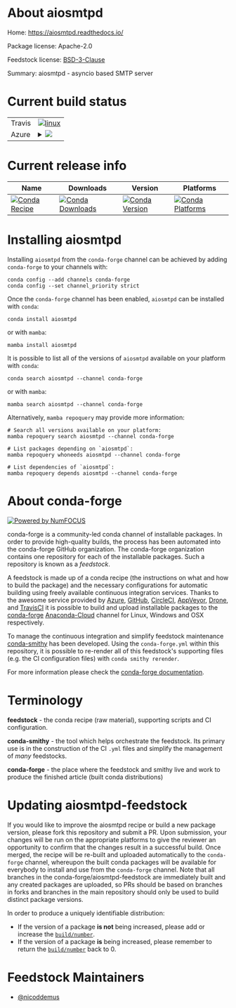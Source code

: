 About aiosmtpd
==============

Home: https://aiosmtpd.readthedocs.io/

Package license: Apache-2.0

Feedstock license: [BSD-3-Clause](https://github.com/conda-forge/aiosmtpd-feedstock/blob/main/LICENSE.txt)

Summary: aiosmtpd - asyncio based SMTP server

Current build status
====================


<table><tr>
    <td>Travis</td>
    <td>
      <a href="https://app.travis-ci.com/conda-forge/aiosmtpd-feedstock">
        <img alt="linux" src="https://img.shields.io/travis/com/conda-forge/aiosmtpd-feedstock/main.svg?label=Linux">
      </a>
    </td>
  </tr>
    
  <tr>
    <td>Azure</td>
    <td>
      <details>
        <summary>
          <a href="https://dev.azure.com/conda-forge/feedstock-builds/_build/latest?definitionId=16110&branchName=main">
            <img src="https://dev.azure.com/conda-forge/feedstock-builds/_apis/build/status/aiosmtpd-feedstock?branchName=main">
          </a>
        </summary>
        <table>
          <thead><tr><th>Variant</th><th>Status</th></tr></thead>
          <tbody><tr>
              <td>linux_64_python3.10.____cpython</td>
              <td>
                <a href="https://dev.azure.com/conda-forge/feedstock-builds/_build/latest?definitionId=16110&branchName=main">
                  <img src="https://dev.azure.com/conda-forge/feedstock-builds/_apis/build/status/aiosmtpd-feedstock?branchName=main&jobName=linux&configuration=linux_64_python3.10.____cpython" alt="variant">
                </a>
              </td>
            </tr><tr>
              <td>linux_64_python3.11.____cpython</td>
              <td>
                <a href="https://dev.azure.com/conda-forge/feedstock-builds/_build/latest?definitionId=16110&branchName=main">
                  <img src="https://dev.azure.com/conda-forge/feedstock-builds/_apis/build/status/aiosmtpd-feedstock?branchName=main&jobName=linux&configuration=linux_64_python3.11.____cpython" alt="variant">
                </a>
              </td>
            </tr><tr>
              <td>linux_64_python3.8.____73_pypy</td>
              <td>
                <a href="https://dev.azure.com/conda-forge/feedstock-builds/_build/latest?definitionId=16110&branchName=main">
                  <img src="https://dev.azure.com/conda-forge/feedstock-builds/_apis/build/status/aiosmtpd-feedstock?branchName=main&jobName=linux&configuration=linux_64_python3.8.____73_pypy" alt="variant">
                </a>
              </td>
            </tr><tr>
              <td>linux_64_python3.8.____cpython</td>
              <td>
                <a href="https://dev.azure.com/conda-forge/feedstock-builds/_build/latest?definitionId=16110&branchName=main">
                  <img src="https://dev.azure.com/conda-forge/feedstock-builds/_apis/build/status/aiosmtpd-feedstock?branchName=main&jobName=linux&configuration=linux_64_python3.8.____cpython" alt="variant">
                </a>
              </td>
            </tr><tr>
              <td>linux_64_python3.9.____73_pypy</td>
              <td>
                <a href="https://dev.azure.com/conda-forge/feedstock-builds/_build/latest?definitionId=16110&branchName=main">
                  <img src="https://dev.azure.com/conda-forge/feedstock-builds/_apis/build/status/aiosmtpd-feedstock?branchName=main&jobName=linux&configuration=linux_64_python3.9.____73_pypy" alt="variant">
                </a>
              </td>
            </tr><tr>
              <td>linux_64_python3.9.____cpython</td>
              <td>
                <a href="https://dev.azure.com/conda-forge/feedstock-builds/_build/latest?definitionId=16110&branchName=main">
                  <img src="https://dev.azure.com/conda-forge/feedstock-builds/_apis/build/status/aiosmtpd-feedstock?branchName=main&jobName=linux&configuration=linux_64_python3.9.____cpython" alt="variant">
                </a>
              </td>
            </tr><tr>
              <td>linux_aarch64_python3.10.____cpython</td>
              <td>
                <a href="https://dev.azure.com/conda-forge/feedstock-builds/_build/latest?definitionId=16110&branchName=main">
                  <img src="https://dev.azure.com/conda-forge/feedstock-builds/_apis/build/status/aiosmtpd-feedstock?branchName=main&jobName=linux&configuration=linux_aarch64_python3.10.____cpython" alt="variant">
                </a>
              </td>
            </tr><tr>
              <td>linux_aarch64_python3.11.____cpython</td>
              <td>
                <a href="https://dev.azure.com/conda-forge/feedstock-builds/_build/latest?definitionId=16110&branchName=main">
                  <img src="https://dev.azure.com/conda-forge/feedstock-builds/_apis/build/status/aiosmtpd-feedstock?branchName=main&jobName=linux&configuration=linux_aarch64_python3.11.____cpython" alt="variant">
                </a>
              </td>
            </tr><tr>
              <td>linux_aarch64_python3.8.____73_pypy</td>
              <td>
                <a href="https://dev.azure.com/conda-forge/feedstock-builds/_build/latest?definitionId=16110&branchName=main">
                  <img src="https://dev.azure.com/conda-forge/feedstock-builds/_apis/build/status/aiosmtpd-feedstock?branchName=main&jobName=linux&configuration=linux_aarch64_python3.8.____73_pypy" alt="variant">
                </a>
              </td>
            </tr><tr>
              <td>linux_aarch64_python3.8.____cpython</td>
              <td>
                <a href="https://dev.azure.com/conda-forge/feedstock-builds/_build/latest?definitionId=16110&branchName=main">
                  <img src="https://dev.azure.com/conda-forge/feedstock-builds/_apis/build/status/aiosmtpd-feedstock?branchName=main&jobName=linux&configuration=linux_aarch64_python3.8.____cpython" alt="variant">
                </a>
              </td>
            </tr><tr>
              <td>linux_aarch64_python3.9.____73_pypy</td>
              <td>
                <a href="https://dev.azure.com/conda-forge/feedstock-builds/_build/latest?definitionId=16110&branchName=main">
                  <img src="https://dev.azure.com/conda-forge/feedstock-builds/_apis/build/status/aiosmtpd-feedstock?branchName=main&jobName=linux&configuration=linux_aarch64_python3.9.____73_pypy" alt="variant">
                </a>
              </td>
            </tr><tr>
              <td>linux_aarch64_python3.9.____cpython</td>
              <td>
                <a href="https://dev.azure.com/conda-forge/feedstock-builds/_build/latest?definitionId=16110&branchName=main">
                  <img src="https://dev.azure.com/conda-forge/feedstock-builds/_apis/build/status/aiosmtpd-feedstock?branchName=main&jobName=linux&configuration=linux_aarch64_python3.9.____cpython" alt="variant">
                </a>
              </td>
            </tr><tr>
              <td>linux_ppc64le_python3.10.____cpython</td>
              <td>
                <a href="https://dev.azure.com/conda-forge/feedstock-builds/_build/latest?definitionId=16110&branchName=main">
                  <img src="https://dev.azure.com/conda-forge/feedstock-builds/_apis/build/status/aiosmtpd-feedstock?branchName=main&jobName=linux&configuration=linux_ppc64le_python3.10.____cpython" alt="variant">
                </a>
              </td>
            </tr><tr>
              <td>linux_ppc64le_python3.11.____cpython</td>
              <td>
                <a href="https://dev.azure.com/conda-forge/feedstock-builds/_build/latest?definitionId=16110&branchName=main">
                  <img src="https://dev.azure.com/conda-forge/feedstock-builds/_apis/build/status/aiosmtpd-feedstock?branchName=main&jobName=linux&configuration=linux_ppc64le_python3.11.____cpython" alt="variant">
                </a>
              </td>
            </tr><tr>
              <td>linux_ppc64le_python3.8.____73_pypy</td>
              <td>
                <a href="https://dev.azure.com/conda-forge/feedstock-builds/_build/latest?definitionId=16110&branchName=main">
                  <img src="https://dev.azure.com/conda-forge/feedstock-builds/_apis/build/status/aiosmtpd-feedstock?branchName=main&jobName=linux&configuration=linux_ppc64le_python3.8.____73_pypy" alt="variant">
                </a>
              </td>
            </tr><tr>
              <td>linux_ppc64le_python3.8.____cpython</td>
              <td>
                <a href="https://dev.azure.com/conda-forge/feedstock-builds/_build/latest?definitionId=16110&branchName=main">
                  <img src="https://dev.azure.com/conda-forge/feedstock-builds/_apis/build/status/aiosmtpd-feedstock?branchName=main&jobName=linux&configuration=linux_ppc64le_python3.8.____cpython" alt="variant">
                </a>
              </td>
            </tr><tr>
              <td>linux_ppc64le_python3.9.____73_pypy</td>
              <td>
                <a href="https://dev.azure.com/conda-forge/feedstock-builds/_build/latest?definitionId=16110&branchName=main">
                  <img src="https://dev.azure.com/conda-forge/feedstock-builds/_apis/build/status/aiosmtpd-feedstock?branchName=main&jobName=linux&configuration=linux_ppc64le_python3.9.____73_pypy" alt="variant">
                </a>
              </td>
            </tr><tr>
              <td>linux_ppc64le_python3.9.____cpython</td>
              <td>
                <a href="https://dev.azure.com/conda-forge/feedstock-builds/_build/latest?definitionId=16110&branchName=main">
                  <img src="https://dev.azure.com/conda-forge/feedstock-builds/_apis/build/status/aiosmtpd-feedstock?branchName=main&jobName=linux&configuration=linux_ppc64le_python3.9.____cpython" alt="variant">
                </a>
              </td>
            </tr><tr>
              <td>osx_64_python3.10.____cpython</td>
              <td>
                <a href="https://dev.azure.com/conda-forge/feedstock-builds/_build/latest?definitionId=16110&branchName=main">
                  <img src="https://dev.azure.com/conda-forge/feedstock-builds/_apis/build/status/aiosmtpd-feedstock?branchName=main&jobName=osx&configuration=osx_64_python3.10.____cpython" alt="variant">
                </a>
              </td>
            </tr><tr>
              <td>osx_64_python3.11.____cpython</td>
              <td>
                <a href="https://dev.azure.com/conda-forge/feedstock-builds/_build/latest?definitionId=16110&branchName=main">
                  <img src="https://dev.azure.com/conda-forge/feedstock-builds/_apis/build/status/aiosmtpd-feedstock?branchName=main&jobName=osx&configuration=osx_64_python3.11.____cpython" alt="variant">
                </a>
              </td>
            </tr><tr>
              <td>osx_64_python3.8.____73_pypy</td>
              <td>
                <a href="https://dev.azure.com/conda-forge/feedstock-builds/_build/latest?definitionId=16110&branchName=main">
                  <img src="https://dev.azure.com/conda-forge/feedstock-builds/_apis/build/status/aiosmtpd-feedstock?branchName=main&jobName=osx&configuration=osx_64_python3.8.____73_pypy" alt="variant">
                </a>
              </td>
            </tr><tr>
              <td>osx_64_python3.8.____cpython</td>
              <td>
                <a href="https://dev.azure.com/conda-forge/feedstock-builds/_build/latest?definitionId=16110&branchName=main">
                  <img src="https://dev.azure.com/conda-forge/feedstock-builds/_apis/build/status/aiosmtpd-feedstock?branchName=main&jobName=osx&configuration=osx_64_python3.8.____cpython" alt="variant">
                </a>
              </td>
            </tr><tr>
              <td>osx_64_python3.9.____73_pypy</td>
              <td>
                <a href="https://dev.azure.com/conda-forge/feedstock-builds/_build/latest?definitionId=16110&branchName=main">
                  <img src="https://dev.azure.com/conda-forge/feedstock-builds/_apis/build/status/aiosmtpd-feedstock?branchName=main&jobName=osx&configuration=osx_64_python3.9.____73_pypy" alt="variant">
                </a>
              </td>
            </tr><tr>
              <td>osx_64_python3.9.____cpython</td>
              <td>
                <a href="https://dev.azure.com/conda-forge/feedstock-builds/_build/latest?definitionId=16110&branchName=main">
                  <img src="https://dev.azure.com/conda-forge/feedstock-builds/_apis/build/status/aiosmtpd-feedstock?branchName=main&jobName=osx&configuration=osx_64_python3.9.____cpython" alt="variant">
                </a>
              </td>
            </tr><tr>
              <td>win_64_python3.10.____cpython</td>
              <td>
                <a href="https://dev.azure.com/conda-forge/feedstock-builds/_build/latest?definitionId=16110&branchName=main">
                  <img src="https://dev.azure.com/conda-forge/feedstock-builds/_apis/build/status/aiosmtpd-feedstock?branchName=main&jobName=win&configuration=win_64_python3.10.____cpython" alt="variant">
                </a>
              </td>
            </tr><tr>
              <td>win_64_python3.11.____cpython</td>
              <td>
                <a href="https://dev.azure.com/conda-forge/feedstock-builds/_build/latest?definitionId=16110&branchName=main">
                  <img src="https://dev.azure.com/conda-forge/feedstock-builds/_apis/build/status/aiosmtpd-feedstock?branchName=main&jobName=win&configuration=win_64_python3.11.____cpython" alt="variant">
                </a>
              </td>
            </tr><tr>
              <td>win_64_python3.8.____73_pypy</td>
              <td>
                <a href="https://dev.azure.com/conda-forge/feedstock-builds/_build/latest?definitionId=16110&branchName=main">
                  <img src="https://dev.azure.com/conda-forge/feedstock-builds/_apis/build/status/aiosmtpd-feedstock?branchName=main&jobName=win&configuration=win_64_python3.8.____73_pypy" alt="variant">
                </a>
              </td>
            </tr><tr>
              <td>win_64_python3.8.____cpython</td>
              <td>
                <a href="https://dev.azure.com/conda-forge/feedstock-builds/_build/latest?definitionId=16110&branchName=main">
                  <img src="https://dev.azure.com/conda-forge/feedstock-builds/_apis/build/status/aiosmtpd-feedstock?branchName=main&jobName=win&configuration=win_64_python3.8.____cpython" alt="variant">
                </a>
              </td>
            </tr><tr>
              <td>win_64_python3.9.____73_pypy</td>
              <td>
                <a href="https://dev.azure.com/conda-forge/feedstock-builds/_build/latest?definitionId=16110&branchName=main">
                  <img src="https://dev.azure.com/conda-forge/feedstock-builds/_apis/build/status/aiosmtpd-feedstock?branchName=main&jobName=win&configuration=win_64_python3.9.____73_pypy" alt="variant">
                </a>
              </td>
            </tr><tr>
              <td>win_64_python3.9.____cpython</td>
              <td>
                <a href="https://dev.azure.com/conda-forge/feedstock-builds/_build/latest?definitionId=16110&branchName=main">
                  <img src="https://dev.azure.com/conda-forge/feedstock-builds/_apis/build/status/aiosmtpd-feedstock?branchName=main&jobName=win&configuration=win_64_python3.9.____cpython" alt="variant">
                </a>
              </td>
            </tr>
          </tbody>
        </table>
      </details>
    </td>
  </tr>
</table>

Current release info
====================

| Name | Downloads | Version | Platforms |
| --- | --- | --- | --- |
| [![Conda Recipe](https://img.shields.io/badge/recipe-aiosmtpd-green.svg)](https://anaconda.org/conda-forge/aiosmtpd) | [![Conda Downloads](https://img.shields.io/conda/dn/conda-forge/aiosmtpd.svg)](https://anaconda.org/conda-forge/aiosmtpd) | [![Conda Version](https://img.shields.io/conda/vn/conda-forge/aiosmtpd.svg)](https://anaconda.org/conda-forge/aiosmtpd) | [![Conda Platforms](https://img.shields.io/conda/pn/conda-forge/aiosmtpd.svg)](https://anaconda.org/conda-forge/aiosmtpd) |

Installing aiosmtpd
===================

Installing `aiosmtpd` from the `conda-forge` channel can be achieved by adding `conda-forge` to your channels with:

```
conda config --add channels conda-forge
conda config --set channel_priority strict
```

Once the `conda-forge` channel has been enabled, `aiosmtpd` can be installed with `conda`:

```
conda install aiosmtpd
```

or with `mamba`:

```
mamba install aiosmtpd
```

It is possible to list all of the versions of `aiosmtpd` available on your platform with `conda`:

```
conda search aiosmtpd --channel conda-forge
```

or with `mamba`:

```
mamba search aiosmtpd --channel conda-forge
```

Alternatively, `mamba repoquery` may provide more information:

```
# Search all versions available on your platform:
mamba repoquery search aiosmtpd --channel conda-forge

# List packages depending on `aiosmtpd`:
mamba repoquery whoneeds aiosmtpd --channel conda-forge

# List dependencies of `aiosmtpd`:
mamba repoquery depends aiosmtpd --channel conda-forge
```


About conda-forge
=================

[![Powered by
NumFOCUS](https://img.shields.io/badge/powered%20by-NumFOCUS-orange.svg?style=flat&colorA=E1523D&colorB=007D8A)](https://numfocus.org)

conda-forge is a community-led conda channel of installable packages.
In order to provide high-quality builds, the process has been automated into the
conda-forge GitHub organization. The conda-forge organization contains one repository
for each of the installable packages. Such a repository is known as a *feedstock*.

A feedstock is made up of a conda recipe (the instructions on what and how to build
the package) and the necessary configurations for automatic building using freely
available continuous integration services. Thanks to the awesome service provided by
[Azure](https://azure.microsoft.com/en-us/services/devops/), [GitHub](https://github.com/),
[CircleCI](https://circleci.com/), [AppVeyor](https://www.appveyor.com/),
[Drone](https://cloud.drone.io/welcome), and [TravisCI](https://travis-ci.com/)
it is possible to build and upload installable packages to the
[conda-forge](https://anaconda.org/conda-forge) [Anaconda-Cloud](https://anaconda.org/)
channel for Linux, Windows and OSX respectively.

To manage the continuous integration and simplify feedstock maintenance
[conda-smithy](https://github.com/conda-forge/conda-smithy) has been developed.
Using the ``conda-forge.yml`` within this repository, it is possible to re-render all of
this feedstock's supporting files (e.g. the CI configuration files) with ``conda smithy rerender``.

For more information please check the [conda-forge documentation](https://conda-forge.org/docs/).

Terminology
===========

**feedstock** - the conda recipe (raw material), supporting scripts and CI configuration.

**conda-smithy** - the tool which helps orchestrate the feedstock.
                   Its primary use is in the construction of the CI ``.yml`` files
                   and simplify the management of *many* feedstocks.

**conda-forge** - the place where the feedstock and smithy live and work to
                  produce the finished article (built conda distributions)


Updating aiosmtpd-feedstock
===========================

If you would like to improve the aiosmtpd recipe or build a new
package version, please fork this repository and submit a PR. Upon submission,
your changes will be run on the appropriate platforms to give the reviewer an
opportunity to confirm that the changes result in a successful build. Once
merged, the recipe will be re-built and uploaded automatically to the
`conda-forge` channel, whereupon the built conda packages will be available for
everybody to install and use from the `conda-forge` channel.
Note that all branches in the conda-forge/aiosmtpd-feedstock are
immediately built and any created packages are uploaded, so PRs should be based
on branches in forks and branches in the main repository should only be used to
build distinct package versions.

In order to produce a uniquely identifiable distribution:
 * If the version of a package **is not** being increased, please add or increase
   the [``build/number``](https://docs.conda.io/projects/conda-build/en/latest/resources/define-metadata.html#build-number-and-string).
 * If the version of a package **is** being increased, please remember to return
   the [``build/number``](https://docs.conda.io/projects/conda-build/en/latest/resources/define-metadata.html#build-number-and-string)
   back to 0.

Feedstock Maintainers
=====================

* [@nicoddemus](https://github.com/nicoddemus/)

